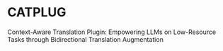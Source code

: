 # CATPLUG
Context-Aware Translation Plugin: Empowering LLMs on Low-Resource Tasks through Bidirectional Translation Augmentation
